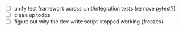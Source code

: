 - [ ] unify test framework across unit/integration tests (remove pytest?)
- [ ] clean up todos
- [ ] figure out why the dev-write script stopped working (freezes)
